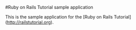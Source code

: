 #Ruby on Rails Tutorial sample application

This is the sample application for the [Ruby on Rails Tutorial] (http://railstutorial.org).